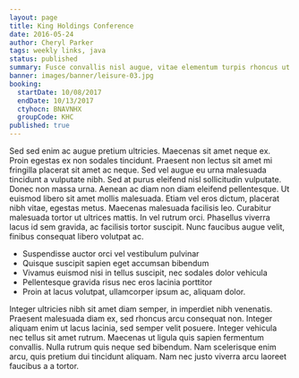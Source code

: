 ```yaml
---
layout: page
title: King Holdings Conference
date: 2016-05-24
author: Cheryl Parker
tags: weekly links, java
status: published
summary: Fusce convallis nisl augue, vitae elementum turpis rhoncus ut.
banner: images/banner/leisure-03.jpg
booking:
  startDate: 10/08/2017
  endDate: 10/13/2017
  ctyhocn: BNAVNHX
  groupCode: KHC
published: true
---
```

Sed sed enim ac augue pretium ultricies. Maecenas sit amet neque ex. Proin egestas ex non sodales tincidunt. Praesent non lectus sit amet mi fringilla placerat sit amet ac neque. Sed vel augue eu urna malesuada tincidunt a vulputate nibh. Sed at purus eleifend nisl sollicitudin vulputate. Donec non massa urna. Aenean ac diam non diam eleifend pellentesque. Ut euismod libero sit amet mollis malesuada. Etiam vel eros dictum, placerat nibh vitae, egestas metus. Maecenas malesuada facilisis leo. Curabitur malesuada tortor ut ultrices mattis. In vel rutrum orci. Phasellus viverra lacus id sem gravida, ac facilisis tortor suscipit. Nunc faucibus augue velit, finibus consequat libero volutpat ac.

* Suspendisse auctor orci vel vestibulum pulvinar
* Quisque suscipit sapien eget accumsan bibendum
* Vivamus euismod nisi in tellus suscipit, nec sodales dolor vehicula
* Pellentesque gravida risus nec eros lacinia porttitor
* Proin at lacus volutpat, ullamcorper ipsum ac, aliquam dolor.

Integer ultricies nibh sit amet diam semper, in imperdiet nibh venenatis. Praesent malesuada diam ex, sed rhoncus arcu consequat non. Integer aliquam enim ut lacus lacinia, sed semper velit posuere. Integer vehicula nec tellus sit amet rutrum. Maecenas ut ligula quis sapien fermentum convallis. Nulla rutrum quis neque sed bibendum. Nam scelerisque enim arcu, quis pretium dui tincidunt aliquam. Nam nec justo viverra arcu laoreet faucibus a a tortor.
